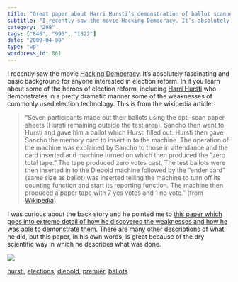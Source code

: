 ```yaml
---
title: "Great paper about Harri Hursti’s demonstration of ballot scanner security concerns"
subtitle: "I recently saw the movie Hacking Democracy. It’s absolutely fasc..."
category: "298"
tags: ["846", "990", "1822"]
date: "2009-04-08"
type: "wp"
wordpress_id: 861
---
```

I recently saw the movie [Hacking Democracy](http://www.hackingdemocracy.com/). It’s absolutely fascinating and basic background for anyone interested in election reform. In it you learn about some of the heroes of election reform, including [Harri Hursti](http://en.wikipedia.org/wiki/Harri_Hursti) who demonstrates in a pretty dramatic manner some of the weaknesses of commonly used election technology.
This is from the wikipedia article:

> “Seven participants made out their ballots using the opti-scan paper sheets (Hursti remaining outside the test area). Sancho then went to Hursti and gave him a ballot which Hursti filled out. Hursti then gave Sancho the memory card to insert in to the machine. The operation of the machine was explained by Sancho to those in attendance and the card inserted and machine turned on which then produced the “zero total tape.” The tape produced zero votes cast. The test ballots were then inserted in to the Diebold machine followed by the “ender card” (same size as ballot) was inserted telling the machine to turn off its counting function and start its reporting function. The machine then produced a paper tape with 7 yes votes and 1 no vote.” (from [Wikipedia](http://en.wikipedia.org/wiki/Hursti_Hack))

I was curious about the back story and he pointed me to [this paper which goes into extreme detail of how he discovered the weaknesses and how he was able to demonstrate them](http://www.blackboxvoting.org/BBVreport.pdf). There are [many](http://www.votetrustusa.org/index.php?option=com_content&task=view&id=798&Itemid=51) [other](http://en.wikipedia.org/wiki/Hursti_Hack) descriptions of what he did, but this paper, in his own words, is great because of the dry scientific way in which he describes what was done.

![](https://i0.wp.com/img.zemanta.com/pixy.gif?w=584)

[hursti](http://technorati.com/tag/hursti), [elections](http://technorati.com/tag/elections), [diebold](http://technorati.com/tag/diebold), [premier](http://technorati.com/tag/premier), [ballots](http://technorati.com/tag/ballots)